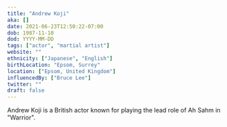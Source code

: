 ```yaml
---
title: "Andrew Koji"
aka: []
date: 2021-06-23T12:50:22-07:00
dob: 1987-11-10
dod: YYYY-MM-DD
tags: ["actor", "martial artist"]
website: ""
ethnicity: ["Japanese", "English"]
birthLocation: "Epsom, Surrey"
location: ["Epsom, United Kingdom"]
influencedBy: ["Bruce Lee"]
twitter: ""
draft: false
---
```


Andrew Koji is a British actor known for playing the lead role of Ah Sahm in "Warrior".
